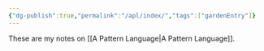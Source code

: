 ```yaml
---
{"dg-publish":true,"permalink":"/apl/index/","tags":["gardenEntry"]}
---
```



These are my notes on [[A Pattern Language\|A Pattern Language]].